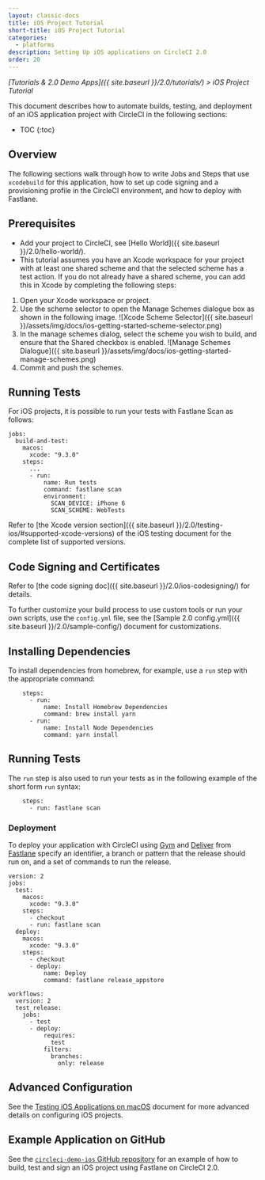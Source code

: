 ```yaml
---
layout: classic-docs
title: iOS Project Tutorial
short-title: iOS Project Tutorial
categories:
  - platforms
description: Setting Up iOS applications on CircleCI 2.0
order: 20
---
```

*[Tutorials & 2.0 Demo Apps]({{ site.baseurl }}/2.0/tutorials/) > iOS Project Tutorial*

This document describes how to automate builds, testing, and deployment of an iOS application project with CircleCI in the following sections:

- TOC {:toc}

## Overview

The following sections walk through how to write Jobs and Steps that use `xcodebuild` for this application, how to set up code signing and a provisioning profile in the CircleCI environment, and how to deploy with Fastlane.

## Prerequisites

- Add your project to CircleCI, see [Hello World]({{ site.baseurl }}/2.0/hello-world/).
- This tutorial assumes you have an Xcode workspace for your project with at least one shared scheme and that the selected scheme has a test action. If you do not already have a shared scheme, you can add this in Xcode by completing the following steps:

1. Open your Xcode workspace or project.
2. Use the scheme selector to open the Manage Schemes dialogue box as shown in the following image. ![Xcode Scheme Selector]({{ site.baseurl }}/assets/img/docs/ios-getting-started-scheme-selector.png)
3. In the manage schemes dialog, select the scheme you wish to build, and ensure that the Shared checkbox is enabled. ![Manage Schemes Dialogue]({{ site.baseurl }}/assets/img/docs/ios-getting-started-manage-schemes.png)
4. Commit and push the schemes.

## Running Tests

For iOS projects, it is possible to run your tests with Fastlane Scan as follows:

    jobs:
      build-and-test:
        macos:
          xcode: "9.3.0"
        steps:
          ...
          - run:
              name: Run tests
              command: fastlane scan
              environment:
                SCAN_DEVICE: iPhone 6
                SCAN_SCHEME: WebTests
    
    

Refer to [the Xcode version section]({{ site.baseurl }}/2.0/testing-ios/#supported-xcode-versions) of the iOS testing document for the complete list of supported versions.

## Code Signing and Certificates

Refer to [the code signing doc]({{ site.baseurl }}/2.0/ios-codesigning/) for details.

To further customize your build process to use custom tools or run your own scripts, use the `config.yml` file, see the [Sample 2.0 config.yml]({{ site.baseurl }}/2.0/sample-config/) document for customizations.

## Installing Dependencies

To install dependencies from homebrew, for example, use a `run` step with the appropriate command:

        steps:
          - run:
              name: Install Homebrew Dependencies
              command: brew install yarn
          - run:
              name: Install Node Dependencies
              command: yarn install
    

## Running Tests

The `run` step is also used to run your tests as in the following example of the short form `run` syntax:

        steps:
          - run: fastlane scan
    

### Deployment

To deploy your application with CircleCI using [Gym](https://github.com/fastlane/fastlane/tree/master/gym) and [Deliver](https://github.com/fastlane/fastlane/tree/master/deliver) from [Fastlane](https://fastlane.tools) specify an identifier, a branch or pattern that the release should run on, and a set of commands to run the release.

    version: 2
    jobs:
      test:
        macos:
          xcode: "9.3.0"
        steps:
          - checkout
          - run: fastlane scan
      deploy:
        macos:
          xcode: "9.3.0"
        steps:
          - checkout
          - deploy:
              name: Deploy
              command: fastlane release_appstore
    
    workflows:
      version: 2
      test_release:
        jobs:
          - test
          - deploy:
              requires:
                test
              filters:
                branches:
                  only: release
    

## Advanced Configuration

See the [Testing iOS Applications on macOS](https://circleci.com/docs/2.0/testing-ios/) document for more advanced details on configuring iOS projects.

## Example Application on GitHub

See the [`circleci-demo-ios` GitHub repository](https://github.com/CircleCI-Public/circleci-demo-ios) for an example of how to build, test and sign an iOS project using Fastlane on CircleCI 2.0.